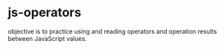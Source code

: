 # js-operators
objective is to practice using and reading operators and operation results between JavaScript values.
